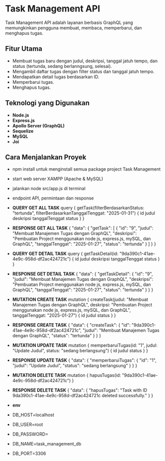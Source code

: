 # Task Management API  

Task Management API adalah layanan berbasis GraphQL yang memungkinkan pengguna membuat, membaca, memperbarui, dan menghapus tugas.  

## Fitur Utama  
- Membuat tugas baru dengan judul, deskripsi, tanggal jatuh tempo, dan status (tertunda, sedang berlanngsung, selesai).  
- Mengambil daftar tugas dengan filter status dan tanggal jatuh tempo.  
- Mendapatkan detail tugas berdasarkan ID.  
- Memperbarui tugas.  
- Menghapus tugas.  

## Teknologi yang Digunakan  
- **Node.js**  
- **Express.js**  
- **Apollo Server (GraphQL)**  
- **Sequelize**  
- **MySQL**  
- **Joi**  

## Cara Menjalankan Proyek  
- npm install untuk menginstall semua package project Task Management
- start web server XAMPP (Apache & MySQL)
- jalankan node src/app.js di terminal 
- endpoint API, permintaan dan response

- **QUERY GET ALL TASK**
 query {
  getTask(filterBerdasarkanStatus: "tertunda", filterBerdasarkanTanggalTenggat: "2025-01-31") {
    id
    judul
    deskripsi
    tanggalTenggat
    status
  }
}

- **RESPONSE GET ALL TASK**
    {
  "data": {
    "getTask": [
      {
        "id": "9",
        "judul": "Membuat Manajemen Tugas dengan GraphQL",
        "deskripsi": "Pembuatan Project menggunakan node js, express.js, mySQL, dan GraphQL",
        "tanggalTenggat": "2025-01-27",
        "status": "tertunda"
      }
    ]
  }
}

- **QUERY GET DETAIL TASK**
query {
  getTaskDetail(id: "9da390c1-41ae-4e9c-958d-df2ac424721c") {
    id
    judul
    deskripsi
    tanggalTenggat
    status
  }
}

- **RESPONSE GET DETAIL TASK**
  {
  "data": {
    "getTaskDetail": {
      "id": "9",
      "judul": "Membuat Manajemen Tugas dengan GraphQL",
      "deskripsi": "Pembuatan Project menggunakan node js, express.js, mySQL, dan GraphQL",
      "tanggalTenggat": "2025-01-27",
      "status": "tertunda"
    }
  }
}

- **MUTATION CREATE TASK**
mutation {
  createTask(judul: "Membuat Manajemen Tugas dengan GraphQL", deskripsi: "Pembuatan Project menggunakan node js, express.js, mySQL, dan GraphQL", tanggalTenggat: "2025-01-27") {
    id
    judul
    status
  }
}
- **RESPONSE CREATE TASK**
 {
  "data": {
    "createTask": {
      "id": "9da390c1-41ae-4e9c-958d-df2ac424721c",
      "judul": "Membuat Manajemen Tugas dengan GraphQL",
      "status": "tertunda"
    }
  }
}

- **MUTATION UPDATE TASK**
 mutation {
  memperbaruiTugas(id: "1", judul: "Update Judul", status: "sedang berlangsung") {
    id
    judul
    status
  }
}

- **RESPONSE UPDATE TASK**
{
  "data": {
    "memperbaruiTugas": {
      "id": "1",
      "judul": "Update Judul",
      "status": "sedang berlangsung"
    }
  }
}

- **MUTATION DELETE TASK**
mutation {
  hapusTugas(id: "9da390c1-41ae-4e9c-958d-df2ac424721c")
}

- **RESPONSE DELETE TASK**
{
  "data": {
    "hapusTugas": "Task with ID 9da390c1-41ae-4e9c-958d-df2ac424721c deleted successfully."
  }
}

- **env**
- DB_HOST=localhost
- DB_USER=root
- DB_PASSWORD=
- DB_NAME=task_management_db
- DB_PORT=3306

